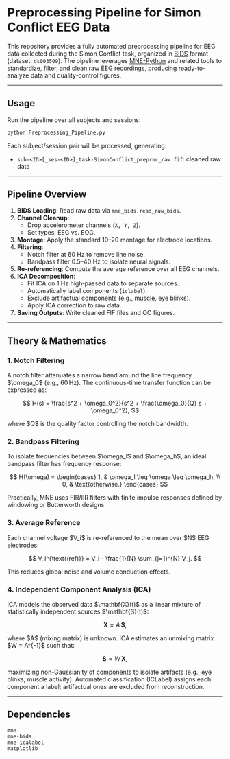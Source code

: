# Preprocessing Pipeline for Simon Conflict EEG Data

This repository provides a fully automated preprocessing pipeline for EEG data collected during the Simon Conflict task, organized in [BIDS](https://bids.neuroimaging.io/) format (dataset: `ds003509`). The pipeline leverages [MNE-Python](https://mne.tools/) and related tools to standardize, filter, and clean raw EEG recordings, producing ready-to-analyze data and quality-control figures.

---

## Usage

Run the pipeline over all subjects and sessions:

```bash
python Preprocessing_Pipeline.py
```

Each subject/session pair will be processed, generating:

- `sub-<ID>[_ses-<ID>]_task-SimonConflict_preproc_raw.fif`: cleaned raw data

---

## Pipeline Overview

1. **BIDS Loading**: Read raw data via `mne_bids.read_raw_bids`.
2. **Channel Cleanup**:
   - Drop accelerometer channels (`X, Y, Z`).
   - Set types: EEG vs. EOG.
3. **Montage**: Apply the standard 10–20 montage for electrode locations.
4. **Filtering**:
   - Notch filter at 60 Hz to remove line noise.
   - Bandpass filter 0.5–40 Hz to isolate neural signals.
5. **Re-referencing**: Compute the average reference over all EEG channels.
6. **ICA Decomposition**:
   - Fit ICA on 1 Hz high‑passed data to separate sources.
   - Automatically label components (`iclabel`).
   - Exclude artifactual components (e.g., muscle, eye blinks).
   - Apply ICA correction to raw data.
7. **Saving Outputs**: Write cleaned FIF files and QC figures.

---

## Theory & Mathematics

### 1. Notch Filtering

A notch filter attenuates a narrow band around the line frequency \$\omega\_0\$ (e.g., 60 Hz). The continuous-time transfer function can be expressed as:

$$
H(s) = \frac{s^2 + \omega_0^2}{s^2 + \frac{\omega_0}{Q} s + \omega_0^2},
$$

where \$Q\$ is the quality factor controlling the notch bandwidth.

### 2. Bandpass Filtering

To isolate frequencies between \$\omega\_l\$ and \$\omega\_h\$, an ideal bandpass filter has frequency response:

$$
H(\omega) =
\begin{cases}
1, & \omega_l \leq \omega \leq \omega_h, \\
0, & \text{otherwise.}
\end{cases}
$$

Practically, MNE uses FIR/IIR filters with finite impulse responses defined by windowing or Butterworth designs.

### 3. Average Reference

Each channel voltage \$V\_i\$ is re-referenced to the mean over \$N\$ EEG electrodes:

$$
V_i^{\text{(ref)}} = V_i - \frac{1}{N} \sum_{j=1}^{N} V_j.
$$

This reduces global noise and volume conduction effects.

### 4. Independent Component Analysis (ICA)

ICA models the observed data \$\mathbf{X}(t)\$ as a linear mixture of statistically independent sources \$\mathbf{S}(t)\$:

$$
\mathbf{X} = A \, \mathbf{S},
$$

where \$A\$ (mixing matrix) is unknown. ICA estimates an unmixing matrix \$W = A^{-1}\$ such that:

$$
\mathbf{S} = W \, \mathbf{X},
$$

maximizing non-Gaussianity of components to isolate artifacts (e.g., eye blinks, muscle activity). Automated classification (ICLabel) assigns each component a label; artifactual ones are excluded from reconstruction.

---

## Dependencies


```
mne
mne-bids
mne-icalabel
matplotlib
```


